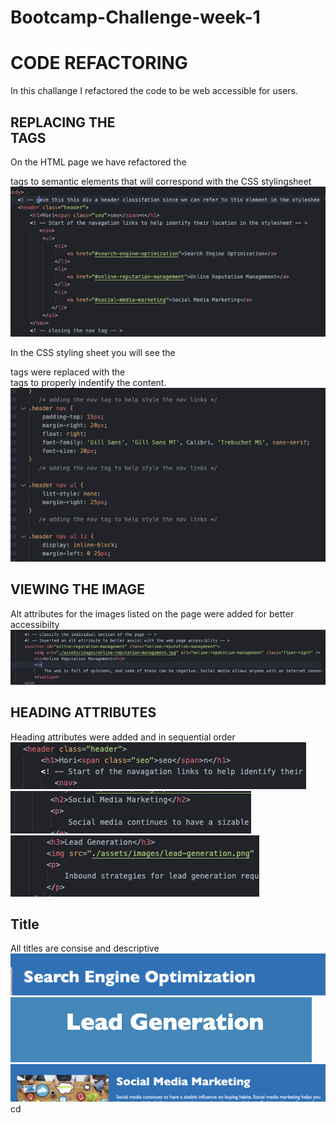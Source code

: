 # Bootcamp-Challenge-week-1

# CODE REFACTORING 
In this challange I refactored the code to be web accessible for users. 

## REPLACING THE <DIV> TAGS
On the HTML page we have refactored the <div> tags to semantic elements that will correspond with the CSS stylingsheet
![Html page with added classifying elements](assets/images/Screenshot%202023-01-29%20at%204.09.34%20PM.png)

In the CSS styling sheet you will see the <div> tags were replaced with the <nav> tags to properly indentify the content.
![CSS style sheet with replaced Div to Nav tags](assets/images/Screenshot%202023-01-29%20at%204.19.08%20PM.png)

## VIEWING THE IMAGE
Alt attributes for the images listed on the page were added for better accessibilty
![HTML page with alt attributes](assets/images/Screenshot%202023-01-29%20at%204.24.00%20PM.png)

## HEADING ATTRIBUTES
Heading attributes were added and in sequential order
![HTML page with H1](assets/images/Screenshot%202023-01-29%20at%204.24.46%20PM.png)
![HTML page with H2](assets/images/Screenshot%202023-01-29%20at%204.25.04%20PM.png)
![HTML page with H3](assets/images/Screenshot%202023-01-29%20at%204.25.17%20PM.png)

## Title
All titles are consise and descriptive 
![Page title Search Engine Optimization](assets/images/Screenshot%202023-01-29%20at%204.38.57%20PM.png)
![Page title Lead Generation](assets/images/Screenshot%202023-01-29%20at%204.39.07%20PM.png)
![Page title Social Media Marketing](assets/images/Screenshot%202023-01-29%20at%204.39.21%20PM.png)cd 